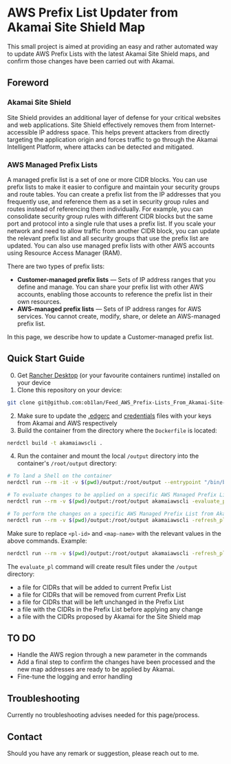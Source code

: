 # AWS Prefix List Updater from Akamai Site Shield Map
This small project is aimed at providing an easy and rather automated way to update AWS Prefix Lists with the latest Akamai Site Shield maps, and confirm those changes have been carried out with Akamai.
## Foreword
### Akamai Site Shield
Site Shield provides an additional layer of defense for your critical websites and web applications. Site Shield effectively removes them from Internet-accessible IP address space. This helps prevent attackers from directly targeting the application origin and forces traffic to go through the Akamai Intelligent Platform, where attacks can be detected and mitigated.
### AWS Managed Prefix Lists
A managed prefix list is a set of one or more CIDR blocks. You can use prefix lists to make it easier to configure and maintain your security groups and route tables. You can create a prefix list from the IP addresses that you frequently use, and reference them as a set in security group rules and routes instead of referencing them individually. For example, you can consolidate security group rules with different CIDR blocks but the same port and protocol into a single rule that uses a prefix list. If you scale your network and need to allow traffic from another CIDR block, you can update the relevant prefix list and all security groups that use the prefix list are updated. You can also use managed prefix lists with other AWS accounts using Resource Access Manager (RAM).

There are two types of prefix lists:

- __Customer-managed prefix lists__ — Sets of IP address ranges that you define and manage. You can share your prefix list with other AWS accounts, enabling those accounts to reference the prefix list in their own resources.
- __AWS-managed prefix lists__ — Sets of IP address ranges for AWS services. You cannot create, modify, share, or delete an AWS-managed prefix list.

In this page, we describe how to update a Customer-managed prefix list.
## Quick Start Guide
0. Get [Rancher Desktop](https://rancherdesktop.io/) (or your favourite containers runtime) installed on your device
1. Clone this repository on your device:
```bash
git clone git@github.com:ob1lan/Feed_AWS_Prefix-Lists_From_Akamai-Site-Shield.git
```
2. Make sure to update the [.edgerc](https://techdocs.akamai.com/developer/docs/set-up-authentication-credentials) and [credentials](https://docs.aws.amazon.com/cli/latest/userguide/cli-configure-files.html) files with your keys from Akamai and AWS respectively
3. Build the container from the directory where the `Dockerfile` is located:
```bash
nerdctl build -t akamaiawscli .
```
4. Run the container and mount the local `/output` directory into the container's `/root/output` directory:
```bash
# To land a Shell on the container
nerdctl run --rm -it -v $(pwd)/output:/root/output --entrypoint "/bin/bash" akamaiawscli

# To evaluate changes to be applied on a specific AWS Managed Prefix List
nerdctl run --rm -v $(pwd)/output:/root/output akamaiawscli -evaluate_pl <pl-id>

# To perform the changes on a specific AWS Managed Prefix List from Akamai Site Shield maps proposed CIDRs
nerdctl run --rm -v $(pwd)/output:/root/output akamaiawscli -refresh_pl <pl-id> <map-name>
```
Make sure to replace `<pl-id>` and `<map-name>` with the relevant values in the above commands.
Example:
```bash
nerdctl run --rm -v $(pwd)/output:/root/output akamaiawscli -refresh_pl pl-0b44cf237f8c0892b s15.akamaiedge.net
```
The `evaluate_pl` command will create result files under the `/output` directory:
- a file for CIDRs that will be added to current Prefix List
- a file for CIDRs that will be removed from current Prefix List
- a file for CIDRs that will be left unchanged in the Prefix List
- a file with the CIDRs in the Prefix List before applying any change
- a file with the CIDRs proposed by Akamai for the Site Shield map
## TO DO
- Handle the AWS region through a new parameter in the commands
- Add a final step to confirm the changes have been processed and the new map addresses are ready to be applied by Akamai.
- Fine-tune the logging and error handling
## Troubleshooting
Currently no troubleshooting advises needed for this page/process.
## Contact
Should you have any remark or suggestion, please reach out to me.
